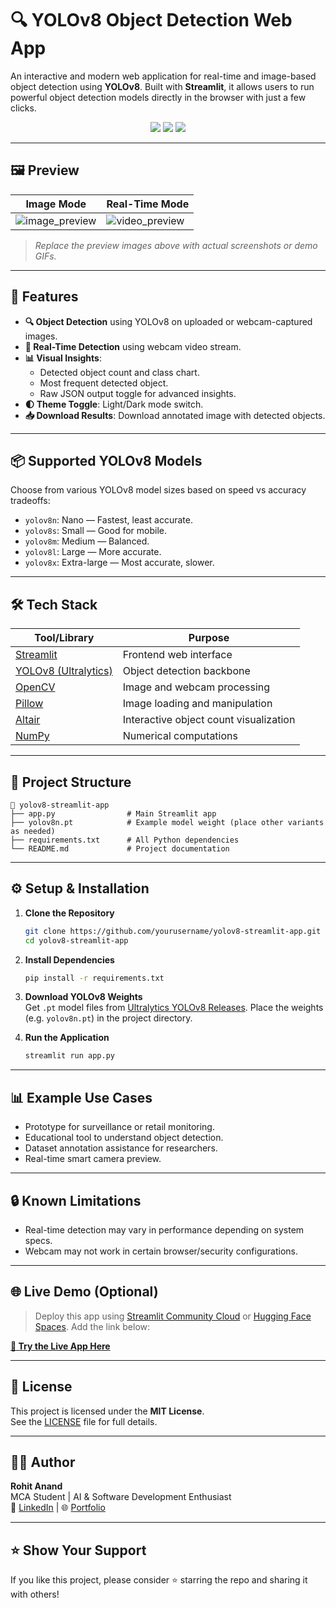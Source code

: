 
# 🔍 YOLOv8 Object Detection Web App

An interactive and modern web application for real-time and image-based object detection using **YOLOv8**. Built with **Streamlit**, it allows users to run powerful object detection models directly in the browser with just a few clicks.

<div align="center">
  <img src="https://img.shields.io/badge/YOLOv8-Ultralytics-blue.svg" />
  <img src="https://img.shields.io/badge/Built%20with-Streamlit-red" />
  <img src="https://img.shields.io/badge/Python-3.8+-yellow.svg" />
</div>

---

## 🖼️ Preview

| Image Mode | Real-Time Mode |
|------------|----------------|
| ![image_preview](https://via.placeholder.com/350x220.png?text=Image+Detection+Preview) | ![video_preview](https://via.placeholder.com/350x220.png?text=Webcam+Detection+Preview) |

> _Replace the preview images above with actual screenshots or demo GIFs._

---

## 🚀 Features

- **🔍 Object Detection** using YOLOv8 on uploaded or webcam-captured images.
- **🎥 Real-Time Detection** using webcam video stream.
- **📊 Visual Insights**:
  - Detected object count and class chart.
  - Most frequent detected object.
  - Raw JSON output toggle for advanced insights.
- **🌓 Theme Toggle**: Light/Dark mode switch.
- **📥 Download Results**: Download annotated image with detected objects.

---

## 📦 Supported YOLOv8 Models

Choose from various YOLOv8 model sizes based on speed vs accuracy tradeoffs:

- `yolov8n`: Nano — Fastest, least accurate.
- `yolov8s`: Small — Good for mobile.
- `yolov8m`: Medium — Balanced.
- `yolov8l`: Large — More accurate.
- `yolov8x`: Extra-large — Most accurate, slower.

---

## 🛠️ Tech Stack

| Tool/Library | Purpose |
|--------------|---------|
| [Streamlit](https://streamlit.io/) | Frontend web interface |
| [YOLOv8 (Ultralytics)](https://github.com/ultralytics/ultralytics) | Object detection backbone |
| [OpenCV](https://opencv.org/) | Image and webcam processing |
| [Pillow](https://python-pillow.org/) | Image loading and manipulation |
| [Altair](https://altair-viz.github.io/) | Interactive object count visualization |
| [NumPy](https://numpy.org/) | Numerical computations |

---

## 📁 Project Structure

```
📂 yolov8-streamlit-app
├── app.py                # Main Streamlit app
├── yolov8n.pt            # Example model weight (place other variants as needed)
├── requirements.txt      # All Python dependencies
└── README.md             # Project documentation
```

---

## ⚙️ Setup & Installation

1. **Clone the Repository**
   ```bash
   git clone https://github.com/yourusername/yolov8-streamlit-app.git
   cd yolov8-streamlit-app
   ```

2. **Install Dependencies**
   ```bash
   pip install -r requirements.txt
   ```

3. **Download YOLOv8 Weights**  
   Get `.pt` model files from [Ultralytics YOLOv8 Releases](https://github.com/ultralytics/ultralytics/releases).
   Place the weights (e.g. `yolov8n.pt`) in the project directory.

4. **Run the Application**
   ```bash
   streamlit run app.py
   ```

---

## 📊 Example Use Cases

- Prototype for surveillance or retail monitoring.
- Educational tool to understand object detection.
- Dataset annotation assistance for researchers.
- Real-time smart camera preview.

---

## 🔒 Known Limitations

- Real-time detection may vary in performance depending on system specs.
- Webcam may not work in certain browser/security configurations.

---

## 🌐 Live Demo (Optional)

> Deploy this app using [Streamlit Community Cloud](https://streamlit.io/cloud) or [Hugging Face Spaces](https://huggingface.co/spaces/). Add the link below:

**[🧪 Try the Live App Here](https://your-app-link.streamlit.app)**

---

## 📜 License

This project is licensed under the **MIT License**.  
See the [LICENSE](LICENSE) file for full details.

---

## 🙋‍♂️ Author

**Rohit Anand**  
MCA Student | AI & Software Development Enthusiast  
🔗 [LinkedIn](https://linkedin.com/in/yourprofile) | 🌐 [Portfolio](https://yourportfolio.com)

---

## ⭐️ Show Your Support

If you like this project, please consider ⭐️ starring the repo and sharing it with others!
